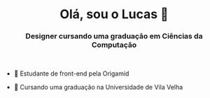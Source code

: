 <h1 align="center">Olá, sou o Lucas 👋</h1>
<h3 align="center">Designer cursando uma graduação em Ciências da Computação</h3>

<br>

- 🔭 Estudante de front-end pela Origamid

- 🌱 Cursando uma graduação na Universidade de Vila Velha


<br/>
